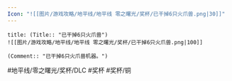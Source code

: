 ```yaml
---
Icon: "![[图片/游戏攻略/地平线/地平线 零之曙光/奖杯/已干掉6只火爪兽.png|30]]"
---
```

```ad-common-bronze-trophy
title: (Title:: "已干掉6只火爪兽")
![[图片/游戏攻略/地平线/地平线 零之曙光/奖杯/已干掉6只火爪兽.png|100]]

(Comment:: "已干掉6只火爪兽机器。")
```

#地平线/零之曙光/奖杯/DLC #奖杯 #奖杯/铜
